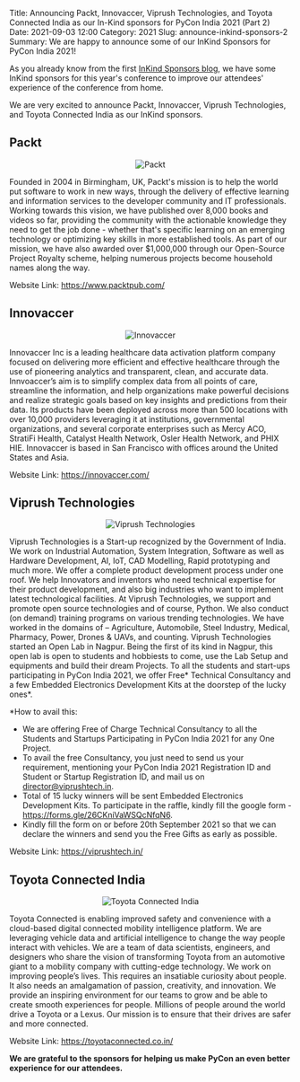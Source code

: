 Title: Announcing Packt, Innovaccer, Viprush Technologies, and Toyota Connected India as our In-Kind sponsors for PyCon India 2021 (Part 2)
Date: 2021-09-03 12:00
Category: 2021
Slug: announce-inkind-sponsors-2
Summary: We are happy to announce some of our InKind Sponsors for PyCon India 2021!

As you already know from the first [InKind Sponsors blog](https://in.pycon.org/blog/2021/announce-inkind-sponsors.html), we have some InKind sponsors for this year's conference to improve our attendees' experience of the conference from home.


We are very excited to announce Packt, Innovaccer, Viprush Technologies, and Toyota Connected India as our InKind sponsors.


## Packt

<div align="center"><img alt="Packt" src="https://in.pycon.org/2021/images/packt.png"></div>

Founded in 2004 in Birmingham, UK, Packt's mission is to help the world put software to work in new ways, through the delivery of effective learning and information services to the developer community and IT professionals.
Working towards this vision, we have published over 8,000 books and videos so far, providing the community with the actionable knowledge they need to get the job done - whether that's specific learning on an emerging technology or optimizing key skills in more established tools.
As part of our mission, we have also awarded over $1,000,000 through our Open-Source Project Royalty scheme, helping numerous projects become household names along the way.

Website Link: https://www.packtpub.com/

## Innovaccer

<div align="center"><img alt="Innovaccer" src="https://in.pycon.org/2021/images/innovaccer.svg"></div>

Innovaccer Inc is a leading healthcare data activation platform company focused on delivering more efficient and effective healthcare through the use of pioneering analytics and transparent, clean, and accurate data. Innvoaccer’s aim is to simplify complex data from all points of care, streamline the information, and help organizations make powerful decisions and realize strategic goals based on key insights and predictions from their data. Its products have been deployed across more than 500 locations with over 10,000 providers leveraging it at institutions, governmental organizations, and several corporate enterprises such as Mercy ACO, StratiFi Health, Catalyst Health Network, Osler Health Network, and PHIX HIE. Innovaccer is based in San Francisco with offices around the United States and Asia.

Website Link: https://innovaccer.com/

## Viprush Technologies

<div align="center"><img alt="Viprush Technologies" src="https://in.pycon.org/2021/images/viprush.png"></div>

Viprush Technologies is a Start-up recognized by the Government of India.
We work on Industrial Automation, System Integration, Software as well as Hardware Development, AI, IoT, CAD Modelling, Rapid prototyping and much more. We offer a complete product development process under one roof. We help Innovators and inventors who need technical expertise for their product development, and also big industries who want to implement latest technological facilities. At Viprush Technologies, we support and promote open source technologies and of course, Python. We also conduct (on demand) training programs on various trending technologies. We have worked in the domains of – Agriculture, Automobile, Steel Industry, Medical, Pharmacy, Power, Drones & UAVs, and counting. Viprush Technologies started an Open Lab in Nagpur. Being the first of its kind in Nagpur, this open lab is open to students and hobbiests to come, use the Lab Setup and equipments and build their dream Projects.
To all the students and start-ups participating in PyCon India 2021, we offer Free* Technical Consultancy and a few Embedded Electronics Development Kits at the doorstep of the lucky ones*.

*How to avail this:
- We are offering Free of Charge Technical Consultancy to all the Students and Startups Participating in PyCon India 2021 for any One Project.
- To avail the free Consultancy, you just need to send us your requirement, mentioning your PyCon India 2021 Registration ID and Student or Startup Registration ID, and mail us on director@viprushtech.in.
- Total of 15 lucky winners will be sent Embedded Electronics Development Kits. To participate in the raffle, kindly fill the google form - https://forms.gle/26CKniVaWSQcNfqN6.
- Kindly fill the form on or before 20th September 2021 so that we can declare the winners and send you the Free Gifts as early as possible.

Website Link: https://viprushtech.in/

## Toyota Connected India

<div align="center"><img alt="Toyota Connected India" src="https://in.pycon.org/2021/images/tcin.svg"></div>

Toyota Connected is enabling improved safety and convenience with a cloud-based digital connected mobility intelligence platform. We are leveraging vehicle data and artificial intelligence to change the way people interact with vehicles. We are a team of data scientists, engineers, and designers who share the vision of transforming Toyota from an automotive giant to a mobility company with cutting-edge technology. We work on improving people’s lives. This requires an insatiable curiosity about people. It also needs an amalgamation of passion, creativity, and innovation. We provide an inspiring environment for our teams to grow and be able to create smooth experiences for people. Millions of people around the world drive a Toyota or a Lexus. Our mission is to ensure that their drives are safer and more connected.

Website Link: https://toyotaconnected.co.in/

**We are grateful to the sponsors for helping us make PyCon an even better experience for our attendees.**
